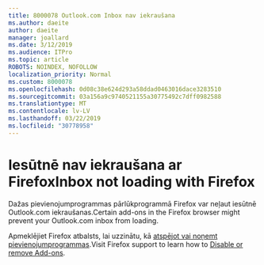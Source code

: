 ```yaml
---
title: 8000078 Outlook.com Inbox nav iekraušana
ms.author: daeite
author: daeite
manager: joallard
ms.date: 3/12/2019
ms.audience: ITPro
ms.topic: article
ROBOTS: NOINDEX, NOFOLLOW
localization_priority: Normal
ms.custom: 8000078
ms.openlocfilehash: 0d08c38e624d293a58ddad0463016dace3283510
ms.sourcegitcommit: 03a156a9c9740521155a30775492c7dff0982588
ms.translationtype: MT
ms.contentlocale: lv-LV
ms.lasthandoff: 03/22/2019
ms.locfileid: "30778958"
---
```

# <a name="inbox-not-loading-with-firefox"></a><span data-ttu-id="c470b-102">Iesūtnē nav iekraušana ar Firefox</span><span class="sxs-lookup"><span data-stu-id="c470b-102">Inbox not loading with Firefox</span></span>

<span data-ttu-id="c470b-103">Dažas pievienojumprogrammas pārlūkprogrammā Firefox var neļaut iesūtnē Outlook.com iekraušanas.</span><span class="sxs-lookup"><span data-stu-id="c470b-103">Certain add-ons in the Firefox browser might prevent your Outlook.com inbox from loading.</span></span>
  
<span data-ttu-id="c470b-104">Apmeklējiet Firefox atbalsts, lai uzzinātu, kā [atspējot vai noņemt pievienojumprogrammas](https://support.mozilla.org/kb/disable-or-remove-add-ons).</span><span class="sxs-lookup"><span data-stu-id="c470b-104">Visit Firefox support to learn how to [Disable or remove Add-ons](https://support.mozilla.org/kb/disable-or-remove-add-ons).</span></span>


